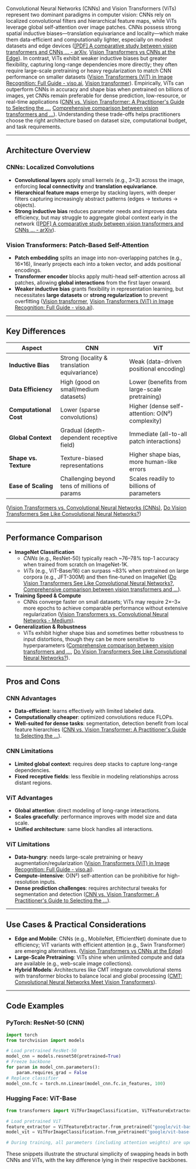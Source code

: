 Convolutional Neural Networks (CNNs) and Vision Transformers (ViTs) represent two dominant paradigms in computer vision: CNNs rely on localized convolutional filters and hierarchical feature maps, while ViTs leverage global self-attention over image patches. CNNs possess strong spatial inductive biases—translation equivariance and locality—which make them data-efficient and computationally lighter, especially on modest datasets and edge devices  ([[PDF] A comparative study between vision transformers and CNNs ... - arXiv](https://arxiv.org/pdf/2206.00389?utm_source=chatgpt.com), [Vision Transformers vs CNNs at the Edge](https://www.edge-ai-vision.com/2024/03/vision-transformers-vs-cnns-at-the-edge/?utm_source=chatgpt.com)). In contrast, ViTs exhibit weaker inductive biases but greater flexibility, capturing long-range dependencies more directly; they often require large-scale pretraining or heavy regularization to match CNN performance on smaller datasets  ([Vision Transformers (ViT) in Image Recognition: Full Guide - viso.ai](https://viso.ai/deep-learning/vision-transformer-vit/?utm_source=chatgpt.com), [Vision transformer](https://en.wikipedia.org/wiki/Vision_transformer?utm_source=chatgpt.com)). Empirically, ViTs can outperform CNNs in accuracy and shape bias when pretrained on billions of images, yet CNNs remain preferable for dense prediction, low-resource, or real-time applications  ([CNN vs. Vision Transformer: A Practitioner's Guide to Selecting the ...](https://www.reddit.com/r/computervision/comments/1cu3pnw/cnn_vs_vision_transformer_a_practitioners_guide/?utm_source=chatgpt.com), [Comprehensive comparison between vision transformers and ...](https://www.nature.com/articles/s41598-024-72254-w?utm_source=chatgpt.com)). Understanding these trade-offs helps practitioners choose the right architecture based on dataset size, computational budget, and task requirements.

---

## Architecture Overview

### CNNs: Localized Convolutions  
- **Convolutional layers** apply small kernels (e.g., 3×3) across the image, enforcing **local connectivity** and **translation equivariance**.  
- **Hierarchical feature maps** emerge by stacking layers, with deeper filters capturing increasingly abstract patterns (edges → textures → objects).  
- **Strong inductive bias** reduces parameter needs and improves data efficiency, but may struggle to aggregate global context early in the network  ([[PDF] A comparative study between vision transformers and CNNs ... - arXiv](https://arxiv.org/pdf/2206.00389?utm_source=chatgpt.com)).

### Vision Transformers: Patch-Based Self-Attention  
- **Patch embedding** splits an image into non-overlapping patches (e.g., 16×16), linearly projects each into a token vector, and adds positional encodings.  
- **Transformer encoder** blocks apply multi-head self-attention across all patches, allowing **global interactions** from the first layer onward.  
- **Weaker inductive bias** grants flexibility in representation learning, but necessitates **large datasets** or **strong regularization** to prevent overfitting  ([Vision transformer](https://en.wikipedia.org/wiki/Vision_transformer?utm_source=chatgpt.com), [Vision Transformers (ViT) in Image Recognition: Full Guide - viso.ai](https://viso.ai/deep-learning/vision-transformer-vit/?utm_source=chatgpt.com)).

---

## Key Differences

| Aspect                     | CNN                                           | ViT                                               |
|----------------------------|-----------------------------------------------|---------------------------------------------------|
| **Inductive Bias**         | Strong (locality & translation equivariance)  | Weak (data-driven positional encoding)            |
| **Data Efficiency**        | High (good on small/medium datasets)          | Lower (benefits from large-scale pretraining)     |
| **Computational Cost**     | Lower (sparse convolutions)                   | Higher (dense self-attention: O(N²) complexity)   |
| **Global Context**         | Gradual (depth-dependent receptive field)     | Immediate (all-to-all patch interactions)         |
| **Shape vs. Texture**      | Texture-biased representations                | Higher shape bias, more human-like errors         |
| **Ease of Scaling**        | Challenging beyond tens of millions of params | Scales readily to billions of parameters          |

 ([Vision Transformers vs. Convolutional Neural Networks (CNNs)](https://www.geeksforgeeks.org/vision-transformers-vs-convolutional-neural-networks-cnns/?utm_source=chatgpt.com), [Do Vision Transformers See Like Convolutional Neural Networks?](https://arxiv.org/abs/2108.08810?utm_source=chatgpt.com))

---

## Performance Comparison

- **ImageNet Classification**  
  - *CNNs* (e.g., ResNet-50) typically reach ~76–78% top-1 accuracy when trained from scratch on ImageNet-1K.  
  - *ViTs* (e.g., ViT-Base/16) can surpass ~83% when pretrained on large corpora (e.g., JFT-300M) and then fine-tuned on ImageNet  ([Do Vision Transformers See Like Convolutional Neural Networks?](https://arxiv.org/abs/2108.08810?utm_source=chatgpt.com), [Comprehensive comparison between vision transformers and ...](https://www.nature.com/articles/s41598-024-72254-w?utm_source=chatgpt.com)).
- **Training Speed & Compute**  
  - CNNs converge faster on small datasets; ViTs may require 2×–3× more epochs to achieve comparable performance without extensive regularization  ([Vision Transformers vs. Convolutional Neural Networks - Medium](https://medium.com/%40faheemrustamy/vision-transformers-vs-convolutional-neural-networks-5fe8f9e18efc?utm_source=chatgpt.com)).  
- **Generalization & Robustness**  
  - ViTs exhibit higher shape bias and sometimes better robustness to input distortions, though they can be more sensitive to hyperparameters  ([Comprehensive comparison between vision transformers and ...](https://www.nature.com/articles/s41598-024-72254-w?utm_source=chatgpt.com), [Do Vision Transformers See Like Convolutional Neural Networks?](https://arxiv.org/abs/2108.08810?utm_source=chatgpt.com)).

---

## Pros and Cons

### CNN Advantages  
- **Data-efficient**: learns effectively with limited labeled data.  
- **Computationally cheaper**: optimized convolutions reduce FLOPs.  
- **Well-suited for dense tasks**: segmentation, detection benefit from local feature hierarchies  ([CNN vs. Vision Transformer: A Practitioner's Guide to Selecting the ...](https://www.reddit.com/r/computervision/comments/1cu3pnw/cnn_vs_vision_transformer_a_practitioners_guide/?utm_source=chatgpt.com)).

### CNN Limitations  
- **Limited global context**: requires deep stacks to capture long-range dependencies.  
- **Fixed receptive fields**: less flexible in modeling relationships across distant regions.

### ViT Advantages  
- **Global attention**: direct modeling of long-range interactions.  
- **Scales gracefully**: performance improves with model size and data scale.  
- **Unified architecture**: same block handles all interactions.

### ViT Limitations  
- **Data-hungry**: needs large-scale pretraining or heavy augmentation/regularization  ([Vision Transformers (ViT) in Image Recognition: Full Guide - viso.ai](https://viso.ai/deep-learning/vision-transformer-vit/?utm_source=chatgpt.com)).  
- **Compute-intensive**: O(N²) self-attention can be prohibitive for high-resolution inputs.  
- **Dense prediction challenges**: requires architectural tweaks for segmentation and detection  ([CNN vs. Vision Transformer: A Practitioner's Guide to Selecting the ...](https://www.reddit.com/r/computervision/comments/1cu3pnw/cnn_vs_vision_transformer_a_practitioners_guide/?utm_source=chatgpt.com)).

---

## Use Cases & Practical Considerations

- **Edge and Mobile**: CNNs (e.g., MobileNet, EfficientNet) dominate due to efficiency; ViT variants with efficient attention (e.g., Swin Transformer) are emerging alternatives.  ([Vision Transformers vs CNNs at the Edge](https://www.edge-ai-vision.com/2024/03/vision-transformers-vs-cnns-at-the-edge/?utm_source=chatgpt.com))  
- **Large-Scale Pretraining**: ViTs shine when unlimited compute and data are available (e.g., web-scale image collections).  
- **Hybrid Models**: Architectures like CMT integrate convolutional stems with transformer blocks to balance local and global processing  ([CMT: Convolutional Neural Networks Meet Vision Transformers](https://arxiv.org/abs/2107.06263?utm_source=chatgpt.com)).

---

## Code Examples

### PyTorch: ResNet-50 (CNN)

```python
import torch
from torchvision import models

# Load pretrained ResNet-50
model_cnn = models.resnet50(pretrained=True)
# Freeze backbone
for param in model_cnn.parameters():
    param.requires_grad = False
# Replace classifier
model_cnn.fc = torch.nn.Linear(model_cnn.fc.in_features, 100)
```

### Hugging Face: ViT-Base

```python
from transformers import ViTForImageClassification, ViTFeatureExtractor

# Load pretrained ViT
feature_extractor = ViTFeatureExtractor.from_pretrained("google/vit-base-patch16-224")
model_vit = ViTForImageClassification.from_pretrained("google/vit-base-patch16-224", num_labels=100)

# During training, all parameters (including attention weights) are updated by default
```

These snippets illustrate the structural simplicity of swapping heads in both CNNs and ViTs, with the key difference lying in their respective backbones.